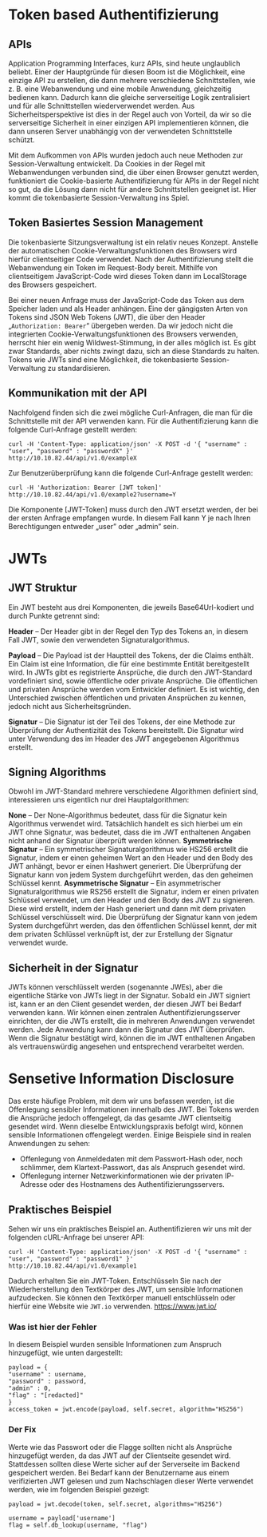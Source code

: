 # Token based Authentifizierung

## APIs 
Application Programming Interfaces, kurz APIs, sind heute unglaublich beliebt. Einer der Hauptgründe für diesen Boom ist die Möglichkeit, eine einzige API zu erstellen, die dann mehrere verschiedene Schnittstellen, wie z. B. eine Webanwendung und eine mobile Anwendung, gleichzeitig bedienen kann. Dadurch kann die gleiche serverseitige Logik zentralisiert und für alle Schnittstellen wiederverwendet werden. Aus Sicherheitsperspektive ist dies in der Regel auch von Vorteil, da wir so die serverseitige Sicherheit in einer einzigen API implementieren können, die dann unseren Server unabhängig von der verwendeten Schnittstelle schützt.

Mit dem Aufkommen von APIs wurden jedoch auch neue Methoden zur Session-Verwaltung entwickelt. Da Cookies in der Regel mit Webanwendungen verbunden sind, die über einen Browser genutzt werden, funktioniert die Cookie-basierte Authentifizierung für APIs in der Regel nicht so gut, da die Lösung dann nicht für andere Schnittstellen geeignet ist. Hier kommt die tokenbasierte Session-Verwaltung ins Spiel.

## Token Basiertes Session Management
Die tokenbasierte Sitzungsverwaltung ist ein relativ neues Konzept. Anstelle der automatischen Cookie-Verwaltungsfunktionen des Browsers wird hierfür clientseitiger Code verwendet. Nach der Authentifizierung stellt die Webanwendung ein Token im Request-Body bereit. Mithilfe von clientseitigem JavaScript-Code wird dieses Token dann im LocalStorage des Browsers gespeichert.

Bei einer neuen Anfrage muss der JavaScript-Code das Token aus dem Speicher laden und als Header anhängen. Eine der gängigsten Arten von Tokens sind JSON Web Tokens (JWT), die über den Header „`Authorization: Bearer`“ übergeben werden. Da wir jedoch nicht die integrierten Cookie-Verwaltungsfunktionen des Browsers verwenden, herrscht hier ein wenig Wildwest-Stimmung, in der alles möglich ist. Es gibt zwar Standards, aber nichts zwingt dazu, sich an diese Standards zu halten. Tokens wie JWTs sind eine Möglichkeit, die tokenbasierte Session-Verwaltung zu standardisieren.

## Kommunikation mit der API

Nachfolgend finden sich die zwei mögliche Curl-Anfragen, die man für die Schnittstelle mit der API verwenden kann. Für die Authentifizierung kann die folgende Curl-Anfrage gestellt werden:

```
curl -H 'Content-Type: application/json' -X POST -d '{ "username" : "user", "password" : "passwordX" }' http://10.10.82.44/api/v1.0/exampleX
```

Zur Benutzerüberprüfung kann die folgende Curl-Anfrage gestellt werden:

```
curl -H 'Authorization: Bearer [JWT token]' http://10.10.82.44/api/v1.0/example2?username=Y
```

Die Komponente [JWT-Token] muss durch den JWT ersetzt werden, der bei der ersten Anfrage empfangen wurde. In diesem Fall kann Y je nach Ihren Berechtigungen entweder „user” oder „admin” sein.

# JWTs 

## JWT Struktur

Ein JWT besteht aus drei Komponenten, die jeweils Base64Url-kodiert und durch Punkte getrennt sind:

**Header** – Der Header gibt in der Regel den Typ des Tokens an, in diesem Fall JWT, sowie den verwendeten Signaturalgorithmus.

**Payload** – Die Payload ist der Hauptteil des Tokens, der die Claims enthält. Ein Claim ist eine Information, die für eine bestimmte Entität bereitgestellt wird. In JWTs gibt es registrierte Ansprüche, die durch den JWT-Standard vordefiniert sind, sowie öffentliche oder private Ansprüche. Die öffentlichen und privaten Ansprüche werden vom Entwickler definiert. Es ist wichtig, den Unterschied zwischen öffentlichen und privaten Ansprüchen zu kennen, jedoch nicht aus Sicherheitsgründen.

**Signatur** – Die Signatur ist der Teil des Tokens, der eine Methode zur Überprüfung der Authentizität des Tokens bereitstellt. Die Signatur wird unter Verwendung des im Header des JWT angegebenen Algorithmus erstellt.

## Signing Algorithms

Obwohl im JWT-Standard mehrere verschiedene Algorithmen definiert sind, interessieren uns eigentlich nur drei Hauptalgorithmen:

**None** – Der None-Algorithmus bedeutet, dass für die Signatur kein Algorithmus verwendet wird. Tatsächlich handelt es sich hierbei um ein JWT ohne Signatur, was bedeutet, dass die im JWT enthaltenen Angaben nicht anhand der Signatur überprüft werden können.
**Symmetrische Signatur** – Ein symmetrischer Signaturalgorithmus wie HS256 erstellt die Signatur, indem er einen geheimen Wert an den Header und den Body des JWT anhängt, bevor er einen Hashwert generiert. Die Überprüfung der Signatur kann von jedem System durchgeführt werden, das den geheimen Schlüssel kennt.
**Asymmetrische Signatur** – Ein asymmetrischer Signaturalgorithmus wie RS256 erstellt die Signatur, indem er einen privaten Schlüssel verwendet, um den Header und den Body des JWT zu signieren. Diese wird erstellt, indem der Hash generiert und dann mit dem privaten Schlüssel verschlüsselt wird. Die Überprüfung der Signatur kann von jedem System durchgeführt werden, das den öffentlichen Schlüssel kennt, der mit dem privaten Schlüssel verknüpft ist, der zur Erstellung der Signatur verwendet wurde.

## Sicherheit in der Signatur

JWTs können verschlüsselt werden (sogenannte JWEs), aber die eigentliche Stärke von JWTs liegt in der Signatur. Sobald ein JWT signiert ist, kann er an den Client gesendet werden, der diesen JWT bei Bedarf verwenden kann. Wir können einen zentralen Authentifizierungsserver einrichten, der die JWTs erstellt, die in mehreren Anwendungen verwendet werden. Jede Anwendung kann dann die Signatur des JWT überprüfen. Wenn die Signatur bestätigt wird, können die im JWT enthaltenen Angaben als vertrauenswürdig angesehen und entsprechend verarbeitet werden.

# Sensetive Information Disclosure

Das erste häufige Problem, mit dem wir uns befassen werden, ist die Offenlegung sensibler Informationen innerhalb des JWT. Bei Tokens werden die Ansprüche jedoch offengelegt, da das gesamte JWT clientseitig gesendet wird. Wenn dieselbe Entwicklungspraxis befolgt wird, können sensible Informationen offengelegt werden. Einige Beispiele sind in realen Anwendungen zu sehen:
- Offenlegung von Anmeldedaten mit dem Passwort-Hash oder, noch schlimmer, dem Klartext-Passwort, das als Anspruch gesendet wird.
- Offenlegung interner Netzwerkinformationen wie der privaten IP-Adresse oder des Hostnamens des Authentifizierungsservers.

## Praktisches Beispiel

Sehen wir uns ein praktisches Beispiel an. Authentifizieren wir uns mit der folgenden cURL-Anfrage bei unserer API:

`curl -H 'Content-Type: application/json' -X POST -d '{ "username" : "user", "password" : "password1" }' http://10.10.82.44/api/v1.0/example1`

Dadurch erhalten Sie ein JWT-Token. Entschlüsseln Sie nach der Wiederherstellung den Textkörper des JWT, um sensible Informationen aufzudecken. Sie können den Textkörper manuell entschlüsseln oder hierfür eine Website wie `JWT.io` verwenden. https://www.jwt.io/

### Was ist hier der Fehler
In diesem Beispiel wurden sensible Informationen zum Anspruch hinzugefügt, wie unten dargestellt:

```
payload = { 
"username" : username, 
"password" : password, 
"admin" : 0, 
"flag" : "[redacted]" 
} 
access_token = jwt.encode(payload, self.secret, algorithm="HS256")
```

### Der Fix 
Werte wie das Passwort oder die Flagge sollten nicht als Ansprüche hinzugefügt werden, da das JWT auf der Clientseite gesendet wird. Stattdessen sollten diese Werte sicher auf der Serverseite im Backend gespeichert werden. Bei Bedarf kann der Benutzername aus einem verifizierten JWT gelesen und zum Nachschlagen dieser Werte verwendet werden, wie im folgenden Beispiel gezeigt:

```
payload = jwt.decode(token, self.secret, algorithms="HS256") 

username = payload['username'] 
flag = self.db_lookup(username, "flag")
```